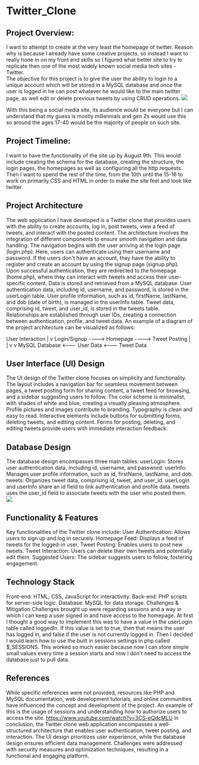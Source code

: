 # Twitter_Clone

## Project Overview: 
I want to attempt to create at the very least the homepage of twitter. Reason why is because I already have some creative projects, so instead I want to really hone in on my front end skills so I figured what better site to try to replicate then one of the most widely known social media tech sites - Twitter.  
The objective for this project is to give the user the ability to login to a unique account which will be stored in a MySQL database and once the user is logged in he can post whatever he would like to the main twitter page, as well edit or delete previous tweets by using CRUD operations.
![](https://github.com/eitancohen77/Twitter_Clone/assets/98838116/e2e6425a-510a-4b13-b1f0-09ca84910131)


With this being a social media site, its audience would be everyone but I can understand that my guess is mostly millennials and gen Zs would use this so around the ages 17-40 would be the majority of people on such site.

## Project Timeline:
I want to have the functionality of the site up by August 9th. This would include creating the schema for the database, creating the structure, the login pages, the homepages as well as configuring all the http requests. 
Then I want to spend the rest of the time, from the 10th until the 15-16 to work on primarily CSS and HTML in order to make the site feel and look like twitter.


## Project Architecture
The web application I have developed is a Twitter clone that provides users with the ability to create accounts, log in, post tweets, view a feed of tweets, and interact with the posted content. The architecture involves the integration of different components to ensure smooth navigation and data handling.
The navigation begins with the user arriving at the login page (login.php). Here, users can authenticate using their username and password. If the users don't have an account, they have the ability to register and create an account by using the signup page (signup.php). Upon successful authentication, they are redirected to the homepage (home.php), where they can interact with tweets and access their user-specific content. 
Data is stored and retrieved from a MySQL database. User authentication data, including id, username, and password, is stored in the userLogin table. User profile information, such as id, firstName, lastName, and dob (date of birth), is managed in the userInfo table. Tweet data, comprising id, tweet, and user_id, is stored in the tweets table. Relationships are established through user IDs, creating a connection between authentication, profile, and tweet data.
An example of a diagram of the project architecture can be visualized as follows:

User Interaction
    |
    v
Login/Signup ----> Homepage ----> Tweet Posting
    |                                  |
    v                                 v
MySQL Database <--- User Data <--- Tweet Data

## User Interface (UI) Design
The UI design of the Twitter clone focuses on simplicity and functionality. The layout includes a navigation bar for seamless movement between pages, a tweet posting form for sharing content, a tweet feed for browsing, and a sidebar suggesting users to follow.
The color scheme is minimalist, with shades of white and blue, creating a visually pleasing atmosphere. Profile pictures and images contribute to branding. Typography is clean and easy to read.
Interactive elements include buttons for submitting forms, deleting tweets, and editing content. Forms for posting, deleting, and editing tweets provide users with immediate interaction feedback.

## Database Design
The database design encompasses three main tables:
userLogin: Stores user authentication data, including id, username, and password.
userInfo: Manages user profile information, such as id, firstName, lastName, and dob.
tweets: Organizes tweet data, comprising id, tweet, and user_id.
userLogin and userInfo share an id field to link authentication and profile data.
tweets uses the user_id field to associate tweets with the user who posted them.
![](https://github.com/eitancohen77/Twitter_Clone/assets/98838116/b6524790-ba3e-4aa5-9973-7ab40771ce15)

## Functionality & Features
Key functionalities of the Twitter clone include:
User Authentication: Allows users to sign up and log in securely.
Homepage Feed: Displays a feed of tweets for the logged-in user.
Tweet Posting: Enables users to post new tweets.
Tweet Interaction: Users can delete their own tweets and potentially edit them.
Suggested Users: The sidebar suggests users to follow, fostering engagement.

## Technology Stack
Front-end: HTML, CSS, JavaScript for interactivity.
Back-end: PHP scripts for server-side logic.
Database: MySQL for data storage.
Challenges & Mitigation
Challenges brought up were regarding sessions and a way in which I can keep a user signed in and have access to the homepage. At first I thought a good way to implement this was to have a value in the userLogin table called loggedIn. If this value is set to true, then that means the user has logged in, and false if the user is not currently logged in. Then I decided I would learn how to use the built in sessions settings in php called $_SESSIONS. This worked so much easier because now I can store simple small values every time a session starts and now I don't need to access the database just to pull data.

## References
While specific references were not provided, resources like PHP and MySQL documentation, web development tutorials, and online communities have influenced the concept and development of the project. An example of this is the usage of sessions and  understanding how to authorize users to access the site. 
https://www.youtube.com/watch?v=3CS-eQdcMLU 
In conclusion, the Twitter clone web application encompasses a well-structured architecture that enables user authentication, tweet posting, and interaction. The UI design prioritizes user experience, while the database design ensures efficient data management. Challenges were addressed with security measures and optimization techniques, resulting in a functional and engaging platform.
